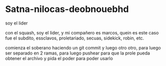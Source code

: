 # Satna-nilocas-deobnouebhd
soy el lider


con el squash, soy el lider, y mi compañero es marcos, quein es este caso fue el subdito, essclavos, proletariado, secuas, sidekick, robin, etc.

comienza el soberano haciendo un git commit y luego otro otro, para luego ser separado en 2 ramas, para luego pushear para que la prole pueda obtener el archivo y pida el poder para poder usarlo 



